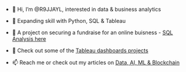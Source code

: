 - 👋 Hi, I’m @R9JJAYL, interested in data & business analytics
- 🌱 Expanding skill with Python, SQL & Tableau
- 👀 A project on securing a fundraise for an online buisness - [SQL Analysis here](https://github.com/R9JJAYL/SQLAnalysisForFundRaise)
- 👀 Check out some of the [Tableau dashboards projects](https://public.tableau.com/app/profile/jamie.lyons/vizzes)

- 📫 Reach me or check out my articles on [Data, AI, ML & Blockchain](https://www.linkedin.com/in/jamiejaylyons/)
  




<!---
R9JJAYL/R9JJAYL is a ✨ special ✨ repository because its `README.md` (this file) appears on your GitHub profile.
You can click the Preview link to take a look at your changes.
--->
